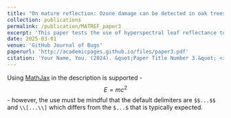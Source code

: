 ```yaml
---
title: "On mature reflection: Ozone damage can be detected in oak trees by hyperspectral reflectance"
collection: publications
permalink: /publication/MATREF_paper3
excerpt: 'This paper tests the use of hyperspectral leaf reflectance to detect ozone stress in mature oak trees under natural conditions.'
date: 2025-03-01
venue: 'GitHub Journal of Bugs'
paperurl: 'http://academicpages.github.io/files/paper3.pdf'
citation: 'Your Name, You. (2024). &quot;Paper Title Number 3.&quot; <i>GitHub Journal of Bugs</i>. 1(3).'
---
```


Using [MathJax](https://www.mathjax.org/) in the description is supported - $$E=mc^2$$ - however, the use must be mindful that the default delimiters are `$$...$$` and `\\[...\\]` which differs from the `$...$` that is typically expected.
